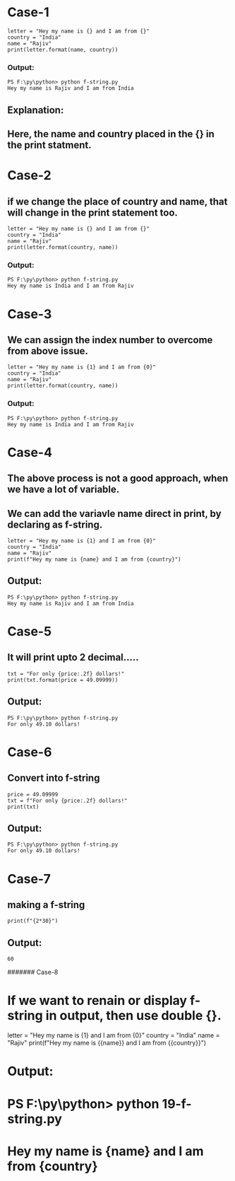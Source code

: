 # Case-1
```
letter = "Hey my name is {} and I am from {}"
country = "India"
name = "Rajiv"
print(letter.format(name, country))
```
### Output:
```
PS F:\py\python> python f-string.py 
Hey my name is Rajiv and I am from India
```
## Explanation:
## Here, the name and country placed in the {} in the print statment.

# Case-2
## if we change the place of country and name, that will change in the print statement too. 
```
letter = "Hey my name is {} and I am from {}"
country = "India"
name = "Rajiv"
print(letter.format(country, name))
```
### Output:
```
PS F:\py\python> python f-string.py
Hey my name is India and I am from Rajiv
```
# Case-3
## We can assign the index number to overcome from above issue.
```
letter = "Hey my name is {1} and I am from {0}"
country = "India"
name = "Rajiv"
print(letter.format(country, name))
```
### Output:
```
PS F:\py\python> python f-string.py
Hey my name is India and I am from Rajiv
```
# Case-4
## The above process is not a good approach, when we have a lot of variable. 
## We can add the variavle name direct in print, by declaring as f-string.
```
letter = "Hey my name is {1} and I am from {0}"
country = "India"
name = "Rajiv"
print(f"Hey my name is {name} and I am from {country}")
```
## Output:
```
PS F:\py\python> python f-string.py
Hey my name is Rajiv and I am from India
```
# Case-5
## It will print upto 2 decimal.....
```
txt = "For only {price:.2f} dollars!"
print(txt.format(price = 49.09999))
```
## Output:
```
PS F:\py\python> python f-string.py
For only 49.10 dollars!
```
# Case-6
## Convert into f-string
```
price = 49.09999
txt = f"For only {price:.2f} dollars!"
print(txt)
```
## Output:
```
PS F:\py\python> python f-string.py
For only 49.10 dollars!
```
# Case-7
## making a f-string
```
print(f"{2*30}")
```
## Output:
```
60
```

####### Case-8
# If we want to renain or display f-string in output, then use double {}.

letter = "Hey my name is {1} and I am from {0}"
country = "India"
name = "Rajiv"
print(f"Hey my name is {{name}} and I am from {{country}}")

# Output:
# PS F:\py\python> python 19-f-string.py
# Hey my name is {name} and I am from {country}